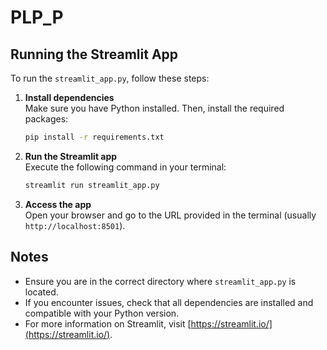 # PLP_P

## Running the Streamlit App

To run the `streamlit_app.py`, follow these steps:

1. **Install dependencies**  
    Make sure you have Python installed. Then, install the required packages:
    ```bash
    pip install -r requirements.txt
    ```

2. **Run the Streamlit app**  
    Execute the following command in your terminal:
    ```bash
    streamlit run streamlit_app.py
    ```

3. **Access the app**  
    Open your browser and go to the URL provided in the terminal (usually `http://localhost:8501`).

## Notes

- Ensure you are in the correct directory where `streamlit_app.py` is located.
- If you encounter issues, check that all dependencies are installed and compatible with your Python version.
- For more information on Streamlit, visit [https://streamlit.io/](https://streamlit.io/).